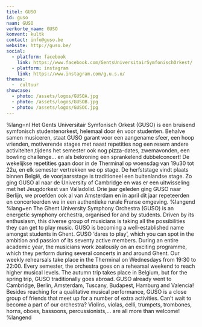 ```yaml
---
titel: GUSO
id: guso
naam: GUSO
verkorte_naam: GUSO
konvent: kultk
contact: info@guso.be
website: http://guso.be/
social:
  - platform: facebook
    link: https://www.facebook.com/GentsUniversitairSymfonischOrkest/
  - platform: instagram
    link: https://www.instagram.com/g.u.s.o/
themas:
  -  cultuur
showcase:
  - photo: /assets/logos/GUSOA.jpg
  - photo: /assets/logos/GUSOB.jpg
  - photo: /assets/logos/GUSOC.jpg
---
```


%lang=nl 
Het Gents Universitair Symfonisch Orkest (GUSO) is een bruisend symfonisch studentenorkest, helemaal door én voor studenten. Behalve samen musiceren, staat GUSO garant voor een aangename sfeer, een hoop vrienden, motiverende stages met naast repetities nog een resem andere activiteiten,tijdens het semester ook nog pizza-dates, zwemavonden, een bowling challenge... en als bekroning een sprankelend dubbelconcert! De wekelijkse repetities gaan door in de Therminal op woensdag van 19u30 tot 22u, en elk semester vertrekken we op stage. De herfststage vindt plaats binnen België, de voorjaarsstage is traditioneel een buitenlandse stage. Zo ging GUSO al naar de University of Cambridge en was er een uitwisseling met het Jeugdorkest van Valladolid. Drie jaar geleden ging GUSO naar Berlijn, we proefden ook al van Amsterdam en in april dit jaar repeteerden en concerteerden we in een authentieke rurale Franse omgeving. 
%langend 
%lang=en 
The Ghent University Symphony Orchestra (GUSO) is an energetic symphony
orchestra, organised for and by students. Driven by its enthusiasm, this diverse group of musicians is taking all the possibilities they can get to play music. GUSO is becoming a well-established name amongst students in Ghent.
GUSO ‘dares to play’, which you can spot in the ambition and passion of its seventy active members. During an entire academic year, the musicians work zealously on an exciting programme, which they perform during several concerts in and around Ghent.
Our weekly rehearsals take place in the Therminal on Wednesdays from 19:30 to 22:00. Every semester, the orchestra goes on a rehearsal weekend to reach higher musical levels. The autumn trip takes place in Belgium, but for the spring trip, GUSO traditionally goes abroad. GUSO already went to Cambridge, Berlin, Amsterdam, Tuscany, Budapest, Hamburg and Valencia!
Besides reaching for a qualitative musical performance, GUSO is a close group of friends that meet up for a number of extra activities. Can’t wait to become a part of our orchestra? Violins, violas, celli, trumpets, trombones, horns, oboes, bassoons, percussionists,… are all more than welcome! 
%langend

